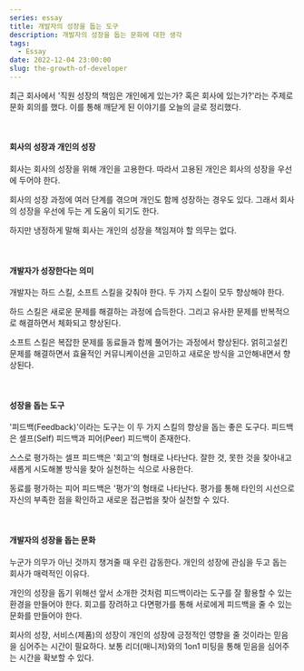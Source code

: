 ```yaml
---
series: essay
title: 개발자의 성장을 돕는 도구
description: 개발자의 성장을 돕는 문화에 대한 생각
tags:
  - Essay
date: 2022-12-04 23:00:00
slug: the-growth-of-developer
---
```


최근 회사에서 '직원 성장의 책임은 개인에게 있는가? 혹은 회사에 있는가?'라는 주제로 문화 회의를 했다. 이를 통해 깨닫게 된 이야기를 오늘의 글로 정리했다.

<br/>

#### 회사의 성장과 개인의 성장

회사는 회사의 성장을 위해 개인을 고용한다. 따라서 고용된 개인은 회사의 성장을 우선에 두어야 한다.

회사의 성장 과정에 여러 단계를 겪으며 개인도 함께 성장하는 경우도 있다. 그래서 회사의 성장을 우선에 두는 게 도움이 되기도 한다.

하지만 냉정하게 말해 회사는 개인의 성장을 책임져야 할 의무는 없다.

<br/>

#### 개발자가 성장한다는 의미

개발자는 하드 스킬, 소프트 스킬을 갖춰야 한다. 두 가지 스킬이 모두 향상해야 한다.

하드 스킬은 새로운 문제를 해결하는 과정에 습득한다. 그리고 유사한 문제를 반복적으로 해결하면서 체화되고 향상된다.

소프트 스킬은 복잡한 문제를 동료들과 함께 풀어가는 과정에서 향상된다. 얽히고설킨 문제를 해결하면서 효율적인 커뮤니케이션을 고민하고 새로운 방식을 고안해내면서 향상된다.

<br/>

#### 성장을 돕는 도구

'피드백(Feedback)'이라는 도구는 이 두 가지 스킬의 향상을 돕는 좋은 도구다. 피드백은 셀프(Self) 피드백과 피어(Peer) 피드백이 존재한다.

스스로 평가하는 셀프 피드백은 '회고'의 형태로 나타난다. 잘한 것, 못한 것을 찾아내고 새롭게 시도해볼 방식을 찾아 실천하는 식으로 사용한다.

동료를 평가하는 피어 피드백은 '평가'의 형태로 나타난다. 평가를 통해 타인의 시선으로 자신의 부족한 점을 확인하고 새로운 접근법을 찾아 실천할 수 있다.

<br/>

#### 개발자의 성장을 돕는 문화

누군가 의무가 아닌 것까지 챙겨줄 때 우린 감동한다. 개인의 성장에 관심을 두고 돕는 회사가 매력적인 이유다.

개인의 성장을 돕기 위해선 앞서 소개한 것처럼 피드백이라는 도구를 잘 활용할 수 있는 환경을 만들어야 한다. 회고를 장려하고 다면평가를 통해 서로에게 피드백을 줄 수 있는 문화를 만들어야 한다.

회사의 성장, 서비스(제품)의 성장이 개인의 성장에 긍정적인 영향을 줄 것이라는 믿음을 심어주는 시간이 필요하다. 보통 리더(매니저)와의 1on1 미팅을 통해 믿음을 심어주는 시간을 확보할 수 있다.

